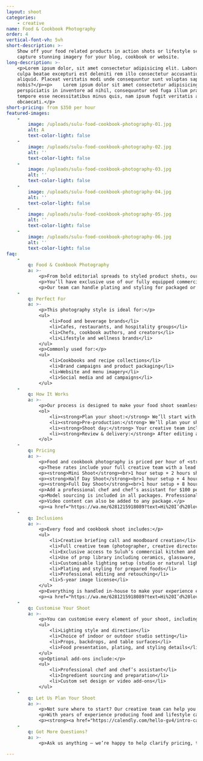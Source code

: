 ```yaml
---
layout: shoot
categories:
    - creative
name: Food & Cookbook Photography
order: 4
vertical-font-vh: 5vh
short-description: >-
    Show off your food related products in action shots or lifestyle scenes, or
    capture stunning imagery for your blog, cookbook or website. 
long-description: >-
    <p>Lorem ipsum dolor, sit amet consectetur adipisicing elit. Laborum in
    culpa beatae excepturi est deleniti rem illo consectetur accusantium
    aliquid. Placeat veritatis modi unde consequuntur sunt voluptas sapiente hic
    nobis?</p><p>    Lorem ipsum dolor sit amet consectetur adipisicing elit. Ex
    perspiciatis in inventore ad nihil, consequuntur sed fuga illum praesentium
    tempore esse necessitatibus minus quis, nam ipsum fugit veritatis aut
    obcaecati.</p>
short-pricing: from $350 per hour
featured-images:
    -
        image: /uploads/sulu-food-cookbook-photography-01.jpg
        alt: A
        text-color-light: false
    -
        image: /uploads/sulu-food-cookbook-photography-02.jpg
        alt: ''
        text-color-light: false
    -
        image: /uploads/sulu-food-cookbook-photography-03.jpg
        alt: ''
        text-color-light: false
    -
        image: /uploads/sulu-food-cookbook-photography-04.jpg
        alt: ''
        text-color-light: false
    -
        image: /uploads/sulu-food-cookbook-photography-05.jpg
        alt: ''
        text-color-light: false
    -
        image: /uploads/sulu-food-cookbook-photography-06.jpg
        alt: ''
        text-color-light: false
faq:
    -
        q: Food & Cookbook Photography
        a: >-
            <p>From bold editorial spreads to styled product shots, our food and cookbook photography brings your culinary story to life.</p>
            <p>You’ll have exclusive use of our fully equipped commercial kitchen and access to both indoor and outdoor studio settings. Whether you’re capturing a full recipe collection, campaign imagery, or social media content, we’ll create images that feel authentic, textured, and beautifully composed.</p>
            <p>Our team can handle plating and styling for packaged or prepared foods, or you can add a professional chef and chef’s assistant for full meal preparation and creative direction.</p>
    -
        q: Perfect For
        a: >-
            <p>This photography style is ideal for:</p>
            <ul>
                <li>Food and beverage brands</li>
                <li>Cafes, restaurants, and hospitality groups</li>
                <li>Chefs, cookbook authors, and creators</li>
                <li>Lifestyle and wellness brands</li>
            </ul>
            <p>Commonly used for:</p>
            <ul>
                <li>Cookbooks and recipe collections</li>
                <li>Brand campaigns and product packaging</li>
                <li>Website and menu imagery</li>
                <li>Social media and ad campaigns</li>
            </ul>
    -
        q: How It Works
        a: >-
            <p>Our process is designed to make your food shoot seamless from start to finish.</p>
            <ol>
                <li><strong>Plan your shoot:</strong> We’ll start with a creative briefing call to understand your brand, recipes, and vision. From there, our team will create your moodboard and visual direction.</li>
                <li><strong>Pre-production:</strong> We’ll plan your shoot around your menu or product list, including lighting, props, and plating notes. You can choose to prepare dishes yourself or add our in-house chef and assistant for full meal preparation.</li>
                <li><strong>Shoot day:</strong> Your creative team includes a photographer, creative director, production manager, and two assistants. You’ll have exclusive use of our commercial kitchen, prop library, and studio spaces, with multiple complimentary backdrops available — from timber tables to marble benchtops and tiled splashbacks.</li>
                <li><strong>Review & delivery:</strong> After editing and retouching, your final images are uploaded to a private gallery for review and approval.</li>
            </ol>
    -
        q: Pricing
        a: >-
            <p>Food and cookbook photography is priced per hour of <strong>shoot time</strong>, giving you flexibility to design your ideal shoot.</p>
            <p>These rates include your full creative team with a lead photographer, creative director, production manager, and two shoot assistants, along with exclusive studio access and use of our commercial kitchen. Everything from pre-production and planning to post-production and retouching is included under one simple rate.</p>
            <p><strong>Mini Shoot</strong><br>1 hour setup + 2 hours shoot time = $1,650 ($550/hour)</p>
            <p><strong>Half Day Shoot</strong><br>1 hour setup + 4 hours shoot time = $2,500 ($500/hour)</p>
            <p><strong>Full Day Shoot</strong><br>1 hour setup + 8 hours shoot time = $4,050 ($450/hour)</p>
            <p>Add a professional chef and chef’s assistant for $100 per hour, with ingredients charged separately.</p>
            <p>Model sourcing is included in all packages. Professional model, HMUA, and styling fees are quoted separately.</p>
            <p>Video content can also be added to any package.</p>
            <p><a href="https://wa.me/6281215918089?text=Hi%20I’d%20love%20more%20details%20about%20the%20pricing%20for%20food%20and%20cookbook%20photography%20at%20Suluh%20Studio">See full pricing details below.</a></p>
    -
        q: Inclusions
        a: >-
            <p>Every food and cookbook shoot includes:</p>
            <ul>
                <li>Creative briefing call and moodboard creation</li>
                <li>Full creative team (photographer, creative director, production manager, 2x assistants)</li>
                <li>Exclusive access to Suluh’s commercial kitchen and studio spaces</li>
                <li>Use of prop library including ceramics, glassware, and table settings</li>
                <li>Customisable lighting setup (studio or natural light)</li>
                <li>Plating and styling for prepared foods</li>
                <li>Professional editing and retouching</li>
                <li>5-year image license</li>
            </ul>
            <p>Everything is handled in-house to make your experience easy and your final images cohesive, refined, and on-brand.</p>
            <p><a href="https://wa.me/6281215918089?text=Hi%20I’d%20love%20more%20details%20about%20the%20pricing%20for%20food%20and%20cookbook%20photography%20at%20Suluh%20Studio">See full pricing details below.</a></p>
    -
        q: Customise Your Shoot
        a: >-
            <p>You can customise every element of your shoot, including:</p>
            <ul>
                <li>Lighting style and direction</li>
                <li>Choice of indoor or outdoor studio setting</li>
                <li>Props, backdrops, and table surfaces</li>
                <li>Food presentation, plating, and styling details</li>
            </ul>
            <p>Optional add-ons include:</p>
            <ul>
                <li>Professional chef and chef’s assistant</li>
                <li>Ingredient sourcing and preparation</li>
                <li>Custom set design or video add-ons</li>
            </ul>
    -
        q: Let Us Plan Your Shoot
        a: >-
            <p>Not sure where to start? Our creative team can help you design the perfect shoot from concept to delivery.</p>
            <p>With years of experience producing food and lifestyle campaigns, we’ll guide you through every stage — from creative direction to production and delivery.</p>
            <p><strong><a href="https://calendly.com/hello-gv4/intro-call">Book a complimentary call</a></strong> and let’s bring your vision to life.</p>
    -
        q: Got More Questions?
        a: >-
            <p>Ask us anything — we’re happy to help clarify pricing, timelines, workflow, or review your moodboard and let you know what’s possible for your shoot.</p>

---
```

